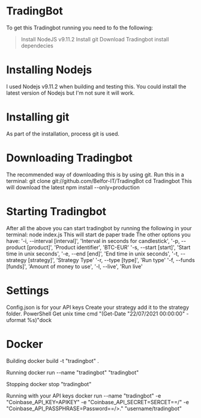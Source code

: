 # TradingBot
To get this Tradingbot running you need to fo the following: 
 
> Install NodeJS v9.11.2
> Install git
> Download Tradingbot 
> install dependecies 

# Installing Nodejs 
I used Nodejs  v9.11.2 when building and testing this. You could install the latest version of Nodejs but I'm not sure it will work. 

# Installing git 
As part of the installation, process git is used. 

# Downloading Tradingbot
The recommended way of downloading this is by using git. Run this in a terminal: git clone git://github.com/Belfor-IT/TradingBot
cd Tradingbot
This will download the latest
npm install --only=production

# Starting Tradingbot 
After all the above you can start tradingbot by running the following in your terminal:
node index.js 
This will start de paper trade 
The other options you have: 
'-i, --interval [interval]', 'Interval in seconds for candlestick',
 '-p, --product [product]', 'Product identifier', 'BTC-EUR'
'-s, --start [start]', 'Start time in unix seconds',
'-e, --end [end]', 'End time in unix seconds',
'-t, --strategy [strategy]', 'Strategy Type'
'-r, --type [type]', 'Run type'
'-f, --funds [funds]', 'Amount of money to use',
'-l, --live', 'Run live'

# Settings 
 Config.json is for your API keys
 Create your strategy add it to the strategy folder. 
PowerShell 
Get unix time cmd "(Get-Date "22/07/2021 00:00:00" -uformat %s)"dock

# Docker 
Building
docker build -t "tradingbot" .

Running 
docker run --name "tradingbot" "tradingbot" 

Stopping 
docker stop "tradingbot"

Running with your API keys
docker run --name "tradingbot" -e "Coinbase_API_KEY=APIKEY" -e "Coinbase_API_SECRET=SERCET==/"  -e "Coinbase_API_PASSPHRASE=Password==/>."  "username/tradingbot"